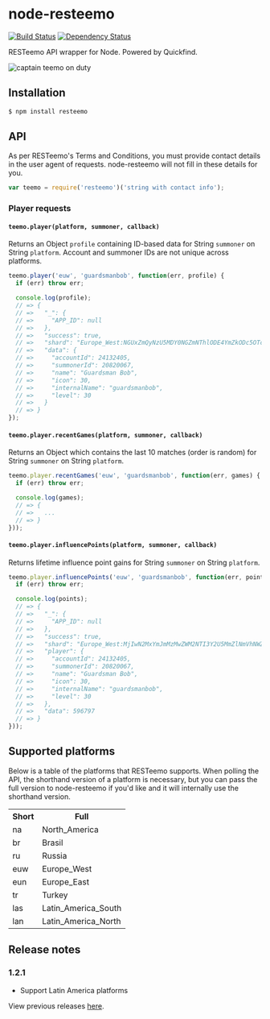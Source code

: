 # node-resteemo

[![Build Status](https://travis-ci.org/KenanY/node-resteemo.png)](https://travis-ci.org/KenanY/node-resteemo)
[![Dependency Status](https://gemnasium.com/KenanY/node-resteemo.png)](https://gemnasium.com/KenanY/node-resteemo)

RESTeemo API wrapper for Node. Powered by Quickfind.

![captain teemo on duty](https://a248.e.akamai.net/camo.github.com/32fb5a8ead7c5cdff5b8003b84b0a7189a05d67c/687474703a2f2f692e696d6775722e636f6d2f654964593746612e706e67)

## Installation

``` bash
$ npm install resteemo
```

## API

As per RESTeemo's Terms and Conditions, you must provide contact details in the
user agent of requests. node-resteemo will not fill in these details for you.

``` javascript
var teemo = require('resteemo')('string with contact info');
```

### Player requests

#### `teemo.player(platform, summoner, callback)`

Returns an Object `profile` containing ID-based data for String `summoner` on
String `platform`. Account and summoner IDs are not unique across platforms.

``` javascript
teemo.player('euw', 'guardsmanbob', function(err, profile) {
  if (err) throw err;

  console.log(profile);
  // => {
  // =>   "_": {
  // =>     "APP_ID": null
  // =>   },
  // =>   "success": true,
  // =>   "shard": "Europe_West:NGUxZmQyNzU5MDY0NGZmNThlODE4YmZkODc5OTc3OWIyNzVmMzQ0Nw",
  // =>   "data": {
  // =>     "accountId": 24132405,
  // =>     "summonerId": 20820067,
  // =>     "name": "Guardsman Bob",
  // =>     "icon": 30,
  // =>     "internalName": "guardsmanbob",
  // =>     "level": 30
  // =>   }
  // => }
});
```

#### `teemo.player.recentGames(platform, summoner, callback)`

Returns an Object which contains the last 10 matches (order is random) for
String `summoner` on String `platform`.

``` javascript
teemo.player.recentGames('euw', 'guardsmanbob', function(err, games) {
  if (err) throw err;

  console.log(games);
  // => {
  // =>   ...
  // => }
}));
```

#### `teemo.player.influencePoints(platform, summoner, callback)`

Returns lifetime influence point gains for String `summoner` on String
`platform`.

``` javascript
teemo.player.influencePoints('euw', 'guardsmanbob', function(err, points) {
  if (err) throw err;

  console.log(points);
  // => {
  // =>   "_": {
  // =>     "APP_ID": null
  // =>   },
  // =>   "success": true,
  // =>   "shard": "Europe_West:MjIwN2MxYmJmMzMwZWM2NTI3Y2U5MmZlNmVhNWZjYTk1Mzc1NWZjNQ",
  // =>   "player": {
  // =>     "accountId": 24132405,
  // =>     "summonerId": 20820067,
  // =>     "name": "Guardsman Bob",
  // =>     "icon": 30,
  // =>     "internalName": "guardsmanbob",
  // =>     "level": 30
  // =>   },
  // =>   "data": 596797
  // => }
}));
```

## Supported platforms

Below is a table of the platforms that RESTeemo supports. When polling
the API, the shorthand version of a platform is necessary, but you can pass the
full version to node-resteemo if you'd like and it will internally use the
shorthand version.

<table>
  <tr>
    <th>Short</th>
    <th>Full</th>
  </tr>
  <tr>
    <td>na</td>
    <td>North_America</td>
  </tr>
  <tr>
    <td>br</td>
    <td>Brasil</td>
  </tr>
  <tr>
    <td>ru</td>
    <td>Russia</td>
  </tr>
  <tr>
    <td>euw</td>
    <td>Europe_West</td>
  </tr>
  <tr>
    <td>eun</td>
    <td>Europe_East</td>
  </tr>
  <tr>
    <td>tr</td>
    <td>Turkey</td>
  </tr>
  <tr>
    <td>las</td>
    <td>Latin_America_South</td>
  </tr>
  <tr>
    <td>lan</td>
    <td>Latin_America_North</td>
  </tr>
</table>

## Release notes

### 1.2.1

- Support Latin America platforms

View previous releases [here](https://github.com/KenanY/node-resteemo/wiki/Changelog).